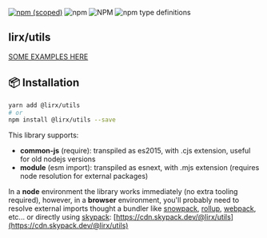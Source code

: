 [![npm (scoped)](https://img.shields.io/npm/v/@lirx/utils.svg)](https://www.npmjs.com/package/@lirx/utils)
![npm](https://img.shields.io/npm/dm/@lirx/utils.svg)
![NPM](https://img.shields.io/npm/l/@lirx/utils.svg)
![npm type definitions](https://img.shields.io/npm/types/@lirx/utils.svg)

## lirx/utils


[SOME EXAMPLES HERE](examples/README.md)


## 📦 Installation

```bash
yarn add @lirx/utils
# or
npm install @lirx/utils --save
```

This library supports:

- **common-js** (require): transpiled as es2015, with .cjs extension, useful for old nodejs versions
- **module** (esm import): transpiled as esnext, with .mjs extension (requires node resolution for external packages)

In a **node** environment the library works immediately (no extra tooling required),
however, in a **browser** environment, you'll probably need to resolve external imports thought a bundler like
[snowpack](https://www.snowpack.dev/),
[rollup](https://rollupjs.org/guide/en/),
[webpack](https://webpack.js.org/),
etc...
or directly using [skypack](https://www.skypack.dev/):
[https://cdn.skypack.dev/@lirx/utils](https://cdn.skypack.dev/@lirx/utils)
